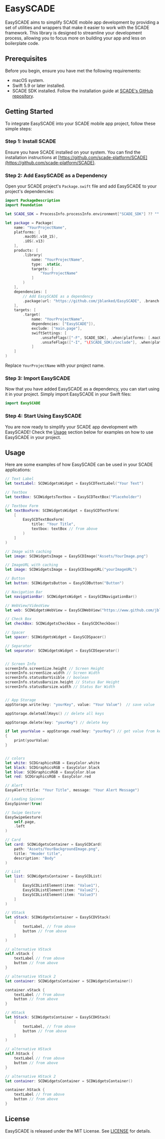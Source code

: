 # EasySCADE

EasySCADE aims to simplify SCADE mobile app development by providing a set of utilities and wrappers that make it easier to work with the SCADE framework. This library is designed to streamline your development process, allowing you to focus more on building your app and less on boilerplate code.

## Prerequisites

Before you begin, ensure you have met the following requirements:
- macOS system.
- Swift 5.9 or later installed.
- SCADE SDK installed. Follow the installation guide at [SCADE's GitHub repository](https://github.com/scade-platform/SCADE).

## Getting Started

To integrate EasySCADE into your SCADE mobile app project, follow these simple steps:

### Step 1: Install SCADE

Ensure you have SCADE installed on your system. You can find the installation instructions at [https://github.com/scade-platform/SCADE](https://github.com/scade-platform/SCADE).

### Step 2: Add EasySCADE as a Dependency

Open your SCADE project's `Package.swift` file and add EasySCADE to your project's dependencies:

```swift
import PackageDescription
import Foundation

let SCADE_SDK = ProcessInfo.processInfo.environment["SCADE_SDK"] ?? ""

let package = Package(
    name: "YourProjectName",
    platforms: [
        .macOS(.v10_15),
        .iOS(.v13)
    ],
    products: [
        .library(
            name: "YourProjectName",
            type: .static,
            targets: [
                "YourProjectName"
            ]
        )
    ],
    dependencies: [
        // Add EasySCADE as a dependency
        .package(url: "https://github.com/jblanked/EasySCADE", .branch("main"))
    ],
    targets: [
        .target(
            name: "YourProjectName",
            dependencies: ["EasySCADE"]),
            exclude: ["main.page"],
            swiftSettings: [
                .unsafeFlags(["-F", SCADE_SDK], .when(platforms: [.macOS, .iOS])),
                .unsafeFlags(["-I", "\(SCADE_SDK)/include"], .when(platforms: [.android])),
            ]
    ]
)
```

Replace `YourProjectName` with your project name.


### Step 3: Import EasySCADE

Now that you have added EasySCADE as a dependency, you can start using it in your project. Simply import EasySCADE in your Swift files:

```swift
import EasySCADE
```

### Step 4: Start Using EasySCADE

You are now ready to simplify your SCADE app development with EasySCADE! Check the [Usage](#usage) section below for examples on how to use EasySCADE in your project.

## Usage

Here are some examples of how EasySCADE can be used in your SCADE applications:

```swift
// Text Label
let textLabel: SCDWidgetsWidget = EasySCDTextLabel("Your Text")

// Textbox
let textBox: SCDWidgetsTextbox = EasySCDTextBox("Placeholder")

// Textbox Form
let textBoxForm: SCDWidgetsWidget = EasySCDTextForm(
    [
        EasySCDTextBoxForm(
            title: "Your Title",
            textbox: textBox // from above
        )
    ]
)

// Image with caching
let image: SCDWidgetsImage = EasySCDImage("Assets/YourImage.png")

// ImageURL with caching
let image: SCDWidgetsImage = EasySCDImageURL("yourImageURL")

// Button
let button: SCDWidgetsButton = EasySCDButton("Button")

// Navigation Bar
let navigationBar: SCDWidgetsWidget = EasySCDNavigationBar()

// WebView/VideoView
let web: SCDWidgetsWebView = EasySCDWebView("https://www.github.com/jblanked/EasySCADE")

// Check Box
let checkBox: SCDWidgetsCheckbox = EasySCDCheckbox()

// Spacer
let spacer: SCDWidgetsWidget = EasySCDSpacer()

// Separator
let separator: SCDWidgetsWidget = EasySCDSeperator()


// Screen Info
screenInfo.screenSize.height // Screen Height
screenInfo.screenSize.width // Screen Width
screenInfo.statusBarVisible // boolean 
screenInfo.statusBarsize.height // Status Bar Height
screenInfo.statusBarsize.width // Status Bar Width


// App Storage
appStorage.write(key: "yourKey", value: "Your Value")  // save value

appStorage.deleteAllKeys() // delete all keys

appStorage.delete(key: "yourKey") // delete key

if let yourValue = appStorage.read(key: "yourKey") // get value from key
{
    print(yourValue)
}


// colors
let white: SCDGraphicsRGB = EasyColor.white
let black: SCDGraphicsRGB = EasyColor.black
let blue: SCDGraphicsRGB = EasyColor.blue
let red: SCDGraphicsRGB = EasyColor.red

// Alert
EasyAlert(title: "Your Title", message: "Your Alert Message")

// Loading Spinner
EasySpinner(true)

// Swipe Gesture
EasySwipeGesture(
    self.page,
    .left
)

// Card
let card: SCDWidgetsContainer = EasySCDCard(
    path: "Assets/YourBackgroundImage.png",
    title: "Header title",
    description: "Body"
)

// List
let list: SCDWidgetsContainer = EasySCDList(
    [
        EasySCDListElement(item: "Value1"),
        EasySCDListElement(item: "Value2"),
        EasySCDListElement(item: "Value3")
    ]
)

// VStack
let vStack: SCDWidgetsContainer = EasySCDVStack(
	[
		textLabel, // from above
		button // from above
	]
)

// alternative VStack
self.vStack {
	textLabel // from above
	button // from above
}

// alternative VStack 2
let container: SCDWidgetsContainer = SCDWidgetsContainer()

container.vStack {
	textLabel // from above
	button // from above
}

// HStack
let hStack: SCDWidgetsContainer = EasySCDHStack(
	[
		textLabel, // from above
		button // from above
	]
)

// alternative HStack
self.hStack {
	textLabel // from above
	button // from above
}

// alternative HStack 2
let container: SCDWidgetsContainer = SCDWidgetsContainer()

container.hStack {
	textLabel // from above
	button // from above
}	
```



## License

EasySCADE is released under the MIT License. See [LICENSE](LICENSE) for details.
